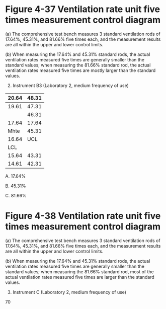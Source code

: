 # Figure 4-37 Ventilation rate unit five times measurement control diagram

(a) The comprehensive test bench measures 3 standard ventilation rods of 17.64%, 45.31%, and 81.66% five times each, and the measurement results are all within the upper and lower control limits.

(b) When measuring the 17.64% and 45.31% standard rods, the actual ventilation rates measured five times are generally smaller than the standard values; when measuring the 81.66% standard rod, the actual ventilation rates measured five times are mostly larger than the standard values.

2) Instrument B3 (Laboratory 2, medium frequency of use)

|20.64|48.31|
|---|---|
|19.61|47.31|
| |46.31|
|17.64|17.64|
|Mhte|45.31|
|16.64|UCL|
|LCL| |
|15.64|43.31|
|14.61|42.31|

A. 17.64%

B. 45.31%

C. 81.66%

# Figure 4-38 Ventilation rate unit five times measurement control diagram

(a) The comprehensive test bench measures 3 standard ventilation rods of 17.64%, 45.31%, and 81.66% five times each, and the measurement results are all within the upper and lower control limits.

(b) When measuring the 17.64% and 45.31% standard rods, the actual ventilation rates measured five times are generally smaller than the standard values; when measuring the 81.66% standard rod, most of the actual ventilation rates measured five times are larger than the standard values.

3) Instrument C (Laboratory 2, medium frequency of use)

70